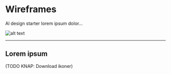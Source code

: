 # Wireframes

Al design starter lorem ipsum dolor...

![alt text](/images/wireframe-grid.png "Primære farver")


------

## Lorem ipsum



(TODO KNAP: Download ikoner)